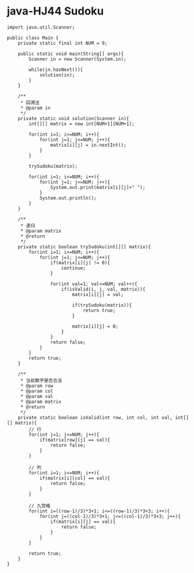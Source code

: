 # java-HJ44 Sudoku


    import java.util.Scanner;
    
    public class Main {
        private static final int NUM = 9;
    
        public static void main(String[] args){
            Scanner in = new Scanner(System.in);
    
            while(in.hasNext()){
                solution(in);
            }
        }
    
        /**
         * 回溯法
         * @param in
         */
        private static void solution(Scanner in){
            int[][] matrix = new int[NUM+1][NUM+1];
    
            for(int i=1; i<=NUM; i++){
                for(int j=1; j<=NUM; j++){
                    matrix[i][j] = in.nextInt();
                }
            }
    
            trySudoku(matrix);
    
            for(int i=1; i<=NUM; i++){
                for(int j=1; j<=NUM; j++){
                    System.out.print(matrix[i][j]+" ");
                }
                System.out.println();
            }
        }
    
        /**
         * 递归
         * @param matrix
         * @return
         */
        private static boolean trySudoku(int[][] matrix){
            for(int i=1; i<=NUM; i++){
                for(int j=1; j<=NUM; j++){
                    if(matrix[i][j] != 0){
                        continue;
                    }
    
                    for(int val=1; val<=NUM; val++){
                        if(isValid(i, j, val, matrix)){
                            matrix[i][j] = val;
    
                            if(trySudoku(matrix)){
                                return true;
                            }
    
                            matrix[i][j] = 0;
                        }
                    }
                    return false;
                }
            }
            return true;
        }
    
        /**
         * 当前数字是否合法
         * @param row
         * @param col
         * @param val
         * @param matrix
         * @return
         */
        private static boolean isValid(int row, int col, int val, int[][] matrix){
            // 行
            for(int j=1; j<=NUM; j++){
                if(matrix[row][j] == val){
                    return false;
                }
            }
    
            // 列
            for(int i=1; i<=NUM; i++){
                if(matrix[i][col] == val){
                    return false;
                }
            }
    
            // 九宫格
            for(int i=((row-1)/3)*3+1; i<=((row-1)/3)*3+3; i++){
                for(int j=((col-1)/3)*3+1; j<=((col-1)/3)*3+3; j++){
                    if(matrix[i][j] == val){
                        return false;
                    }
                }
            }
    
            return true;
        }
    }

  

